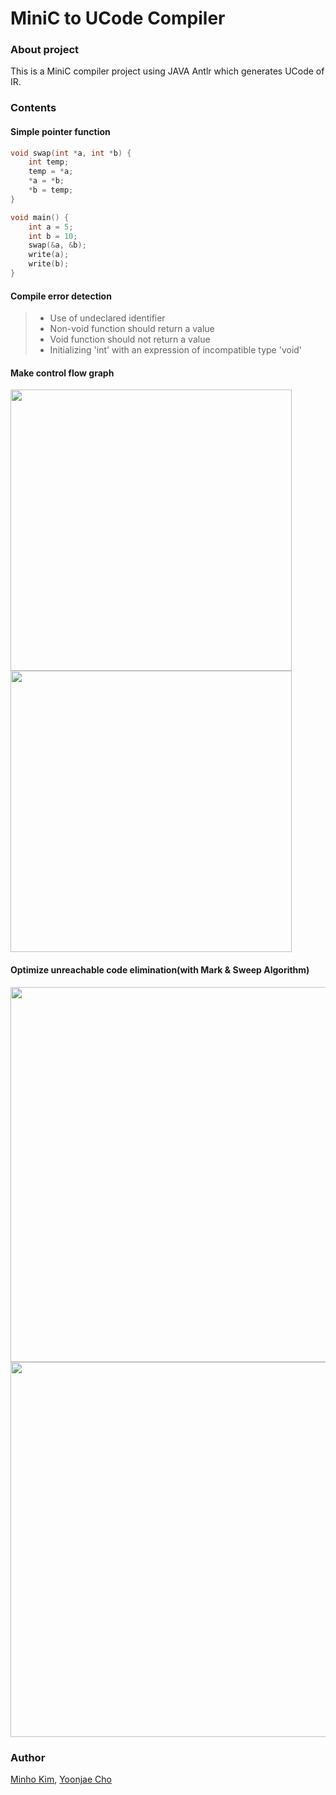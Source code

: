 # MiniC to UCode Compiler
### About project
This is a MiniC compiler project using JAVA Antlr which generates UCode of IR.

### Contents
#### Simple pointer function
``` C
void swap(int *a, int *b) {
    int temp;
    temp = *a;
    *a = *b;
    *b = temp;
}

void main() {
    int a = 5;
    int b = 10;
    swap(&a, &b);
    write(a);
    write(b);
}
```

#### Compile error detection
> - Use of undeclared identifier<br>
> - Non-void function should return a value<br>
> - Void function should not return a value<br>
> - Initializing 'int' with an expression of incompatible type 'void'<br>

#### Make control flow graph
<img src="https://s30.postimg.org/5gb15pvqp/Screen_Shot_2017_01_29_at_11_25_14_AM.png" height="450">
<img src="https://s28.postimg.org/506wxmt0d/cfg.png" height="450">

#### Optimize unreachable code elimination(with Mark & Sweep Algorithm)
<img src="https://s29.postimg.org/4a8qk7o6f/op1.png" width="600">
<img src="https://s29.postimg.org/f84a9ygrr/op2.png" width="600">

### Author
[Minho Kim](https://github.com/ISKU), [Yoonjae Cho](https://github.com/Yoon-jae)
